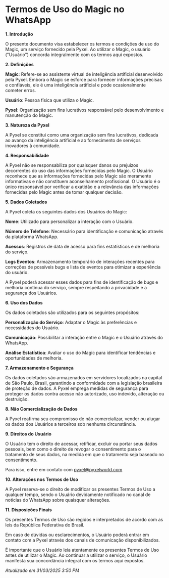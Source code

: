 # Termos de Uso do Magic no WhatsApp

**1. Introdução**

O presente documento visa estabelecer os termos e condições de uso do Magic, um serviço fornecido pela Pyxel. Ao utilizar o Magic, o usuário ("Usuário") concorda integralmente com os termos aqui expostos.

**2. Definições**

**Magic**: Refere-se ao assistente virtual de inteligência artificial desenvolvido pela Pyxel. Embora o Magic se esforce para fornecer informações precisas e confiáveis, ele é uma inteligência artificial e pode ocasionalmente cometer erros.

**Usuário**: Pessoa física que utiliza o Magic.

**Pyxel**: Organização sem fins lucrativos responsável pelo desenvolvimento e manutenção do Magic.

**3. Natureza da Pyxel**

A Pyxel se constitui como uma organização sem fins lucrativos, dedicada ao avanço da inteligência artificial e ao fornecimento de serviços inovadores à comunidade.

**4. Responsabilidade**

A Pyxel não se responsabiliza por quaisquer danos ou prejuízos decorrentes do uso das informações fornecidas pelo Magic. O Usuário reconhece que as informações fornecidas pelo Magic são meramente informativas e não constituem aconselhamento profissional. O Usuário é o único responsável por verificar a exatidão e a relevância das informações fornecidas pelo Magic antes de tomar qualquer decisão.

**5. Dados Coletados**

A Pyxel coleta os seguintes dados dos Usuários do Magic:

**Nome**: Utilizado para personalizar a interação com o Usuário.

**Número de Telefone**: Necessário para identificação e comunicação através da plataforma WhatsApp.

**Acessos**: Registros de data de acesso para fins estatísticos e de melhoria do serviço.

**Logs Eventos**: Armazenamento temporário de interações recentes para correções de possíveis bugs e lista de eventos para otimizar a experiência do usuário.

A Pyxel poderá acessar esses dados para fins de identificação de bugs e melhoria contínua do serviço, sempre respeitando a privacidade e a segurança dos Usuários.

**6. Uso dos Dados**

Os dados coletados são utilizados para os seguintes propósitos:

**Personalização do Serviço**: Adaptar o Magic às preferências e necessidades do Usuário.

**Comunicação**: Possibilitar a interação entre o Magic e o Usuário através do WhatsApp.

**Análise Estatística**: Avaliar o uso do Magic para identificar tendências e oportunidades de melhoria.

**7. Armazenamento e Segurança**

Os dados coletados são armazenados em servidores localizados na capital de São Paulo, Brasil, garantindo a conformidade com a legislação brasileira de proteção de dados. A Pyxel emprega medidas de segurança para proteger os dados contra acesso não autorizado, uso indevido, alteração ou destruição.

**8. Não Comercialização de Dados**

A Pyxel reafirma seu compromisso de não comercializar, vender ou alugar os dados dos Usuários a terceiros sob nenhuma circunstância.

**9. Direitos do Usuário**

O Usuário tem o direito de acessar, retificar, excluir ou portar seus dados pessoais, bem como o direito de revogar o consentimento para o tratamento de seus dados, na medida em que o tratamento seja baseado no consentimento.

Para isso, entre em contato com pyxel@pyxelworld.com

**10. Alterações nos Termos de Uso**

A Pyxel reserva-se o direito de modificar os presentes Termos de Uso a qualquer tempo, sendo o Usuário devidamente notificado no canal de notícias do WhatsApp sobre quaisquer alterações.

**11. Disposições Finais**

Os presentes Termos de Uso são regidos e interpretados de acordo com as leis da República Federativa do Brasil.

Em caso de dúvidas ou esclarecimentos, o Usuário poderá entrar em contato com a Pyxel através dos canais de comunicação disponibilizados.

É importante que o Usuário leia atentamente os presentes Termos de Uso antes de utilizar o Magic. Ao continuar a utilizar o serviço, o Usuário manifesta sua concordância integral com os termos aqui expostos.

*Atualizado em 31/03/2025 3:50 PM*
